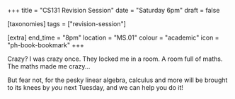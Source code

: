 +++
title = "CS131 Revision Session"
date = "Saturday 6pm"
draft = false

[taxonomies]
tags = ["revision-session"]

[extra]
end_time = "8pm"
location = "MS.01"
colour = "academic"
icon = "ph-book-bookmark"
+++

Crazy? I was crazy once. They locked me in a room. A room full of maths. The maths made me crazy...

But fear not, for the pesky linear algebra, calculus and more will be brought to its knees by *you* next Tuesday, and we can help you do it!